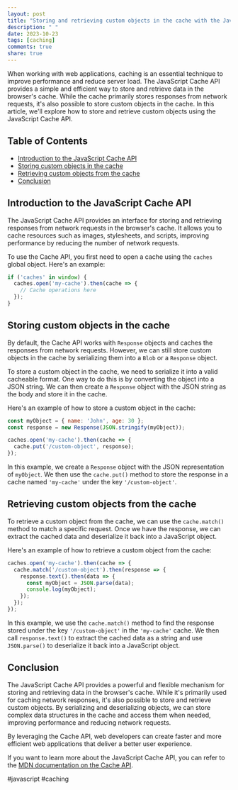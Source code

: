 ```yaml
---
layout: post
title: "Storing and retrieving custom objects in the cache with the JavaScript Cache API"
description: " "
date: 2023-10-23
tags: [caching]
comments: true
share: true
---
```


When working with web applications, caching is an essential technique to improve performance and reduce server load. The JavaScript Cache API provides a simple and efficient way to store and retrieve data in the browser's cache. While the cache primarily stores responses from network requests, it's also possible to store custom objects in the cache. In this article, we'll explore how to store and retrieve custom objects using the JavaScript Cache API.

## Table of Contents
- [Introduction to the JavaScript Cache API](#introduction-to-the-javascript-cache-api)
- [Storing custom objects in the cache](#storing-custom-objects-in-the-cache)
- [Retrieving custom objects from the cache](#retrieving-custom-objects-from-the-cache)
- [Conclusion](#conclusion)

## Introduction to the JavaScript Cache API

The JavaScript Cache API provides an interface for storing and retrieving responses from network requests in the browser's cache. It allows you to cache resources such as images, stylesheets, and scripts, improving performance by reducing the number of network requests.

To use the Cache API, you first need to open a cache using the `caches` global object. Here's an example:

```javascript
if ('caches' in window) {
  caches.open('my-cache').then(cache => {
    // Cache operations here
  });
}
```

## Storing custom objects in the cache

By default, the Cache API works with `Response` objects and caches the responses from network requests. However, we can still store custom objects in the cache by serializing them into a `Blob` or a `Response` object.

To store a custom object in the cache, we need to serialize it into a valid cacheable format. One way to do this is by converting the object into a JSON string. We can then create a `Response` object with the JSON string as the body and store it in the cache.

Here's an example of how to store a custom object in the cache:

```javascript
const myObject = { name: 'John', age: 30 };
const response = new Response(JSON.stringify(myObject));

caches.open('my-cache').then(cache => {
  cache.put('/custom-object', response);
});
```

In this example, we create a `Response` object with the JSON representation of `myObject`. We then use the `cache.put()` method to store the response in a cache named `'my-cache'` under the key `'/custom-object'`.

## Retrieving custom objects from the cache

To retrieve a custom object from the cache, we can use the `cache.match()` method to match a specific request. Once we have the response, we can extract the cached data and deserialize it back into a JavaScript object.

Here's an example of how to retrieve a custom object from the cache:

```javascript
caches.open('my-cache').then(cache => {
  cache.match('/custom-object').then(response => {
    response.text().then(data => {
      const myObject = JSON.parse(data);
      console.log(myObject);
    });
  });
});
```

In this example, we use the `cache.match()` method to find the response stored under the key `'/custom-object'` in the `'my-cache'` cache. We then call `response.text()` to extract the cached data as a string and use `JSON.parse()` to deserialize it back into a JavaScript object.

## Conclusion

The JavaScript Cache API provides a powerful and flexible mechanism for storing and retrieving data in the browser's cache. While it's primarily used for caching network responses, it's also possible to store and retrieve custom objects. By serializing and deserializing objects, we can store complex data structures in the cache and access them when needed, improving performance and reducing network requests.

By leveraging the Cache API, web developers can create faster and more efficient web applications that deliver a better user experience.

If you want to learn more about the JavaScript Cache API, you can refer to the [MDN documentation on the Cache API](https://developer.mozilla.org/en-US/docs/Web/API/Cache).

\#javascript \#caching